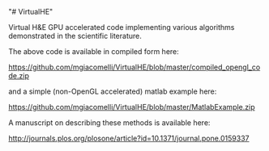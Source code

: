"# VirtualHE" 

Virtual H&E GPU accelerated code implementing various algorithms demonstrated in the scientific literature.  

The above code is available in compiled form here:

https://github.com/mgiacomelli/VirtualHE/blob/master/compiled_opengl_code.zip

and a simple (non-OpenGL accelerated) matlab example here:

https://github.com/mgiacomelli/VirtualHE/blob/master/MatlabExample.zip

A manuscript on describing these methods is available here:

http://journals.plos.org/plosone/article?id=10.1371/journal.pone.0159337
